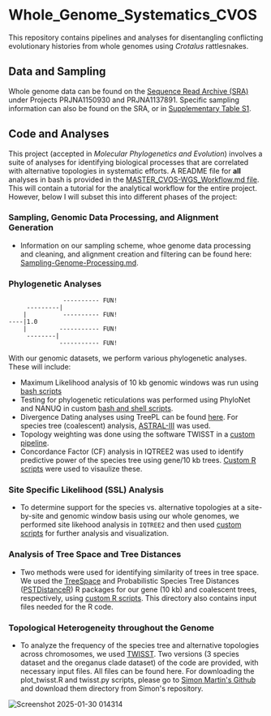 # Whole_Genome_Systematics_CVOS
This repository contains pipelines and analyses for disentangling conflicting evolutionary histories from whole genomes using _Crotalus_ rattlesnakes. 

## Data and Sampling
Whole genome data can be found on the [Sequence Read Archive (SRA)](https://www.ncbi.nlm.nih.gov/sra) under Projects PRJNA1150930 and PRJNA1137891. Specific sampling information can also be found on the SRA, or in [Supplementary Table S1](Supplemental_Tables).

## Code and Analyses
This project (accepted in _Molecular Phylogenetics and Evolution_) involves a suite of analyses for identifying biological processes that are correlated with alternative topologies in systematic efforts. A README file for **all** analyses in bash is provided in the [MASTER_CVOS-WGS_Workflow.md file](MASTER_CVOS-WGS_Workflow.md). This will contain a tutorial for the analytical workflow for the entire project. However, below I will subset this into different phases of the project:

### Sampling, Genomic Data Processing, and Alignment Generation
* Information on our sampling scheme, whoe genome data processing and cleaning, and alignment creation and filtering can be found here: [Sampling-Genome-Processing.md](Sampling-Genome-Processing.md).

### Phylogenetic Analyses
```
               ---------- FUN!
     ---------|
    |          ---------- FUN!
----|1.0
    |         ----------- FUN!
     --------|
              ----------- FUN!
```
With our genomic datasets, we perform various phylogenetic analyses. These will include: 
* Maximum Likelihood analysis of 10 kb genomic windows was run using [bash scripts](Phylogenetic-Analyses/MaximumLikelihood.md)
* Testing for phylogenetic reticulations was performed using PhyloNet and NANUQ in custom [bash and shell scripts](Phylogenetic-Analyses/ReticulationAnalyses.md).
* Divergence Dating analyses using TreePL can be found [here](Phylogenetic-Analyses/DivergenceDating.md). For species tree (coalescent) analysis, [ASTRAL-III](https://github.com/smirarab/ASTRAL) was used.
* Topology weighting was done using the software TWISST in a [custom pipeline](Phylogenetic-Analyses/TopologyWeighting.md).
* Concordance Factor (CF) analysis in IQTREE2 was used to identify predictive power of the species tree using gene/10 kb trees. [Custom R scripts](ConcordanceFactors) were used to visaulize these.
  
### Site Specific Likelihood (SSL) Analysis
* To determine support for the species vs. alternative topologies at a site-by-site and genomic window basis using our whole genomes, we performed site likehood analysis in `IQTREE2` and then used [custom scripts](Site-Likelihood-Analysis/) for further analysis and visualization.

### Analysis of Tree Space and Tree Distances
* Two methods were used for identifying similarity of trees in tree space. We used the [TreeSpace](https://github.com/thibautjombart/treespace) and Probabilistic Species Tree Distances ([PSTDistanceR](https://github.com/radamsRHA/PSTDistanceR)) R packages for our gene (10 kb) and coalescent trees, respectively, using [custom R scripts](TreeSpace-Analysis). This directory also contains input files needed for the R code.

### Topological Heterogeneity throughout the Genome
* To analyze the frequency of the species tree and alternative topologies across chromosomes, we used [TWISST](https://github.com/simonhmartin/twisst). Two versions (3 species dataset and the oreganus clade dataset) of the code are provided, with necessary input files. All files can be found here. For downloading the plot_twisst.R and twisst.py scripts, please go to [Simon Martin's Github](https://github.com/simonhmartin) and download them directory from Simon's repository.

![Screenshot 2025-01-30 014314](https://github.com/user-attachments/assets/7bcae5ad-bc6b-4444-beab-b2dfcb992398)
